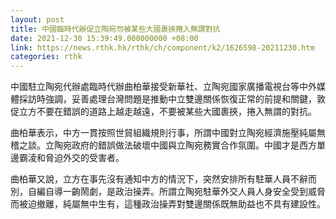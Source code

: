 ```yaml
---
layout: post
title: 中國臨時代辦促立陶宛勿被某些大國裹挾捲入無謂對抗
date: 2021-12-30 15:39:49.000000000 +08:00
link: https://news.rthk.hk/rthk/ch/component/k2/1626598-20211230.htm
categories: rthk
---
```


中國駐立陶宛代辦處臨時代辦曲柏華接受新華社、立陶宛國家廣播電視台等中外媒體採訪時強調，妥善處理台灣問題是推動中立雙邊關係恢復正常的前提和關鍵，敦促立方不要在錯誤的道路上越走越遠，不要被某些大國裹挾，捲入無謂的對抗。

曲柏華表示，中方一貫按照世貿組織規則行事，所謂中國對立陶宛經濟施壓純屬無稽之談。立陶宛政府的錯誤做法破壞中國與立陶宛務實合作氛圍。中國才是西方單邊霸淩和脅迫外交的受害者。

曲柏華又說，立方在事先沒有通知中方的情況下，突然安排所有駐華人員不辭而別，自編自導一齣鬧劇，是政治操弄。所謂立陶宛駐華外交人員人身安全受到威脅而被迫撤離，純屬無中生有，這種政治操弄對雙邊關係既無助益也不具有建設性。
